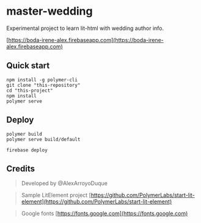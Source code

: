 # master-wedding

Experimental project to learn lit-html with wedding author info.

[https://boda-irene-alex.firebaseapp.com](https://boda-irene-alex.firebaseapp.com)

## Quick start

```
npm install -g polymer-cli
git clone "this-repository"
cd "this-project"
npm install
polymer serve
```

## Deploy

```
polymer build
polymer serve build/default
```

```
firebase deploy
```

## Credits
> Developed by @AlexArroyoDuque

> Sample LitElement project [https://github.com/PolymerLabs/start-lit-element](https://github.com/PolymerLabs/start-lit-element)

> Google fonts [https://fonts.google.com](https://fonts.google.com)